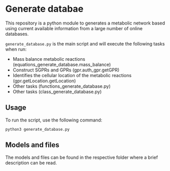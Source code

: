 # Generate databae

This repository is a python module to generates a metabolic network based using current available information from a large number of online databases.

```generate_database.py``` is the main script and will execute the following tasks when run:
- Mass balance metabolic reactions (equations_generate_database.mass_balance)
- Construct SGPRs and GPRs (gpr.auth_gpr.getGPR)
- Identifies the cellular location of the metabolic reactions (gpr.getLocation.getLocation)
- Other tasks (functions_generate_database.py)
- Other tasks (class_generate_database.py)

## Usage

To run the script, use the following command:

```
python3 generate_database.py
```

## Models and files

The models and files can be found in the respective folder where a brief description can be read.  
